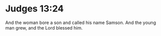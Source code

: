 # Judges 13:24

And the woman bore a son and called his name Samson. And the young man grew, and the Lord blessed him.
